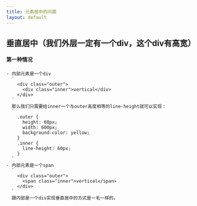 ```yaml
---
title: 元素居中的问题
layout: default
---
```


## 垂直居中（我们外层一定有一个div，这个div有高宽）
  #### 第一种情况
    - 内部元素是一个div
      `
        <div class="outer">
          <div class="inner">vertical</div>
        </div>
      `
      那么我们只需要给inner一个与outer高度相等的line-height就可以实现：
      `
        .outer {
          height: 60px;
          width: 600px;
          background-color: yellow;
        }
        .inner {
          line-height: 60px;
        }
      `
    - 内部元素是一个span
      `
        <div class="outer">
          <span class="inner">vertical</span>
        </div>
      `
      跟内部是一个div实现垂直居中的方式是一毛一样的。